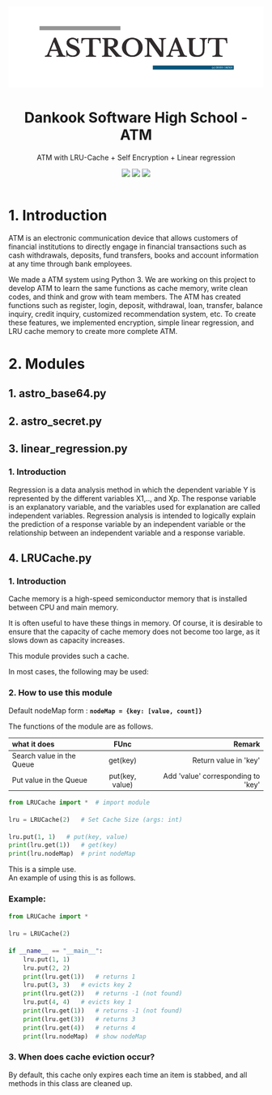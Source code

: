 <div align="center">
<img src="img/astro.png">
<h1><b>Dankook Software High School - ATM</b></h1>
<p>ATM with LRU-Cache + Self Encryption + Linear regression</p>
<img src="https://img.shields.io/badge/Python-v3-blue.svg">
<img src="https://img.shields.io/github/license/DKSH-Astronaut/Dankook_ATM?style=flat">
<img src="https://img.shields.io/github/last-commit/DKSH-Astronaut/Dankook_ATM">
</div>
<br>

# 1. Introduction

ATM is an electronic communication device that allows customers of financial institutions to directly engage in financial transactions such as cash withdrawals, deposits, fund transfers, books and account information at any time through bank employees.

We made a ATM system using Python 3.
We are working on this project to develop ATM to learn the same functions as cache memory, write clean codes, and think and grow with team members.
The ATM has created functions such as register, login, deposit, withdrawal, loan, transfer, balance inquiry, credit inquiry, customized recommendation system, etc.
To create these features, we implemented encryption, simple linear regression, and LRU cache memory to create more complete ATM.

# 2. Modules

## 1. astro_base64.py
## 2. astro_secret.py
## 3. linear_regression.py
<h3><b>1. Introduction</b></h3>
Regression is a data analysis method in which the dependent variable Y is represented by the different variables X1,.., and Xp.
The response variable is an explanatory variable, and the variables used for explanation are called independent variables.
Regression analysis is intended to logically explain the prediction of a response variable by an independent variable or the relationship between an independent variable and a response variable.

<h2><b>4. LRUCache.py</b></h2>
<h3><b>1. Introduction</b></h3>
Cache memory is a high-speed semiconductor memory that is installed between CPU and main memory.

It is often useful to have these things in memory.
Of course, it is desirable to ensure that the capacity of cache memory does not become too large, as it slows down as capacity increases.

This module provides such a cache.

In most cases, the following may be used:

<h3><b>2. How to use this module</b></h3>

Default nodeMap form : **`nodeMap = {key: [value, count]}`**

The functions of the module are as follows.

| what it does              |      FUnc       |                             Remark |
| :------------------------ | :-------------: | ---------------------------------: |
| Search value in the Queue |    get(key)     |              Return value in 'key' |
| Put value in the Queue    | put(key, value) | Add 'value' corresponding to 'key' |

```python
from LRUCache import *  # import module

lru = LRUCache(2)   # Set Cache Size (args: int)

lru.put(1, 1)   # put(key, value)
print(lru.get(1))   # get(key)
print(lru.nodeMap)  # print nodeMap
```

This is a simple use.<br>
An example of using this is as follows.

<h3><b>Example:</b></h3>

```python
from LRUCache import *

lru = LRUCache(2)

if __name__ == "__main__":
    lru.put(1, 1)
    lru.put(2, 2)
    print(lru.get(1))   # returns 1
    lru.put(3, 3)   # evicts key 2
    print(lru.get(2))   # returns -1 (not found)
    lru.put(4, 4)   # evicts key 1
    print(lru.get(1))   # returns -1 (not found)
    print(lru.get(3))   # returns 3
    print(lru.get(4))   # returns 4
    print(lru.nodeMap)  # show nodeMap
```

<h3><b>3. When does cache eviction occur?</b></h3>

By default, this cache only expires each time an item is stabbed, and all methods in this class are cleaned up.
